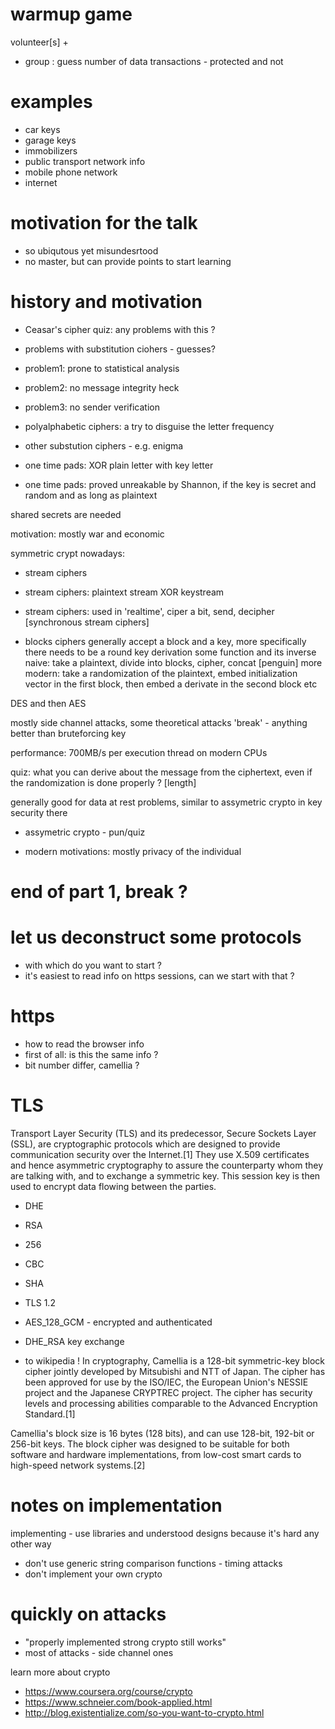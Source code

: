 # warmup game
volunteer[s] + 
* group : guess number of data transactions - protected and not

# examples
* car keys
* garage keys
* immobilizers
* public transport network info
* mobile phone network
* internet

# motivation for the talk
* so ubiqutous yet misundesrtood
* no master, but can provide points to start learning


# history and motivation
* Ceasar's cipher
quiz: any problems with this ?
* problems with substitution ciohers - guesses?
* problem1: prone to statistical analysis
* problem2: no message integrity heck
* problem3: no sender verification

* polyalphabetic ciphers: a try to disguise the letter frequency
* other substution ciphers - e.g. enigma
* one time pads: XOR plain letter with key letter
* one time pads: proved unreakable by Shannon, if the key is secret and random and as long as plaintext

shared secrets are needed

 motivation: mostly war and economic

symmetric crypt nowadays:
* stream ciphers
* stream ciphers: plaintext stream XOR keystream
* stream ciphers: used in 'realtime', ciper a bit, send, decipher [synchronous stream ciphers]

* blocks ciphers
generally accept a block and a key, more specifically there needs to be a round key derivation
some function and its inverse
naive: take a plaintext, divide into blocks, cipher, concat [penguin]
more modern: take a randomization of the plaintext, embed initialization vector in the first block, then embed a derivate in the second block etc

DES and then AES

mostly side channel attacks, some theoretical attacks
'break' - anything better than bruteforcing key

performance: 700MB/s per execution thread on modern CPUs

quiz: what you can derive about the message from the ciphertext, even if the randomization is done properly ?
[length]

generally good for data at rest problems, similar to assymetric crypto in key security there


* assymetric crypto - pun/quiz

* modern motivations: mostly privacy of the individual

# end of part 1, break ?

# let us deconstruct some protocols
* with which do you want to start ?
* it's easiest to read info on https sessions, can we start with that ?

# https
* how to read the browser info
* first of all: is this the same info ?
* bit number differ, camellia ?

# TLS
Transport Layer Security (TLS) and its predecessor, Secure Sockets Layer (SSL), are cryptographic protocols which are designed to provide communication security over the Internet.[1] They use X.509 certificates and hence asymmetric cryptography to assure the counterparty whom they are talking with, and to exchange a symmetric key. This session key is then used to encrypt data flowing between the parties. 


* DHE
* RSA
* 256
* CBC
* SHA

* TLS 1.2
* AES_128_GCM - encrypted and authenticated
* DHE_RSA key exchange


* to wikipedia !
In cryptography, Camellia is a 128-bit symmetric-key block cipher jointly developed by Mitsubishi and NTT of Japan. The cipher has been approved for use by the ISO/IEC, the European Union's NESSIE project and the Japanese CRYPTREC project. The cipher has security levels and processing abilities comparable to the Advanced Encryption Standard.[1]

Camellia's block size is 16 bytes (128 bits), and can use 128-bit, 192-bit or 256-bit keys. The block cipher was designed to be suitable for both software and hardware implementations, from low-cost smart cards to high-speed network systems.[2]




# notes on implementation
implementing - use libraries and understood designs because it's hard any other way
* don't use generic string comparison functions - timing attacks
* don't implement your own crypto

# quickly on attacks
* "properly implemented strong crypto still works"
* most of attacks - side channel ones

learn more about crypto
* https://www.coursera.org/course/crypto
* https://www.schneier.com/book-applied.html
* http://blog.existentialize.com/so-you-want-to-crypto.html

